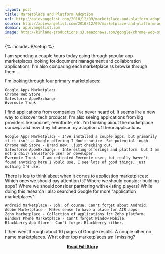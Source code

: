 ```yaml
---
layout: post
title: Marketplace and Platform Adoption
url: http://apievangelist.com/2010/12/09/marketplace-and-platform-adoption/
source: http://apievangelist.com/2010/12/09/marketplace-and-platform-adoption/
domain: apievangelist.com
image: http://kinlane-productions.s3.amazonaws.com/google/chrome-web-store.jpg
---
```

{% include JB/setup %}<p>I am spending a couple hours today going through popular app marketplaces looking for document management and collaboration applications. I'm also comparing each marketplace as browse through them..

I'm looking through four primary marketplaces:

	Google Apps Marketplace
	Chrome Web Store
	Salesforce AppeExchange
	Evernote Trunk

I find applications from companies I've never heard of. It seems like a new way to discover tech products. I'm also seeing applications from big providers like box.net, eventbrite, etc.
I'm thinking about the marketplace concept and how they influence my adoption of these applications:

	Google Apps Marketplace - I've installed a couple apps, but primarily if it isn't a Google offering I don't notice. See potential tough.
	Chrome Web Store - Brand new...just checking out.
	Salesforce AppeExchange - Interesting offerings and platform, but I am not a daily Salesforce user or developer.
	Evernote Trunk - I am dedicated Evernote user, but really haven't found anything here I would use. I see lots of good things, just nothing I'd use.

There is lots to think about when it comes to application marketplaces: Which ones we should pay attention to? Where we should consider building apps? Where we should consider partnering with existing players?
While doing this research I also searched Google for more "application marketplaces":

	Android Marketplace - Doh! of course. Can't forget about Android.
	Adobe Marketplace - Makes sense to have a place for AIR apps.
	Zoho Marketplace - Collection of applications for Zoho platform.
	Windows Phone Marketplace - Can't forget Window Mobile.
	Blackberry App Store - Can't forget Blackberry either.

I then went through about 10 pages of Google results. A couple other no name marketplaces. What other top marketplaces am I missing?</p>
<center><p><a href="http://apievangelist.com/2010/12/09/marketplace-and-platform-adoption/" style='padding:25px; font-sze:18px; font-weight: bold;'>Read Full Story</a></p></center>
